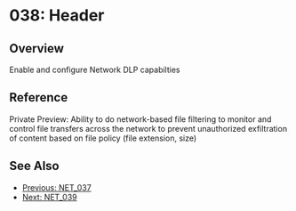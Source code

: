 ﻿# 038: Header
## Overview
Enable and configure Network DLP capabilties

## Reference
Private Preview:  Ability to do network-based file filtering to monitor and control file transfers across the network to prevent unauthorized exfiltration of content based on file policy (file extension, size)

## See Also
- [Previous: NET_037](NET_037.md)
- [Next: NET_039](NET_039.md)
